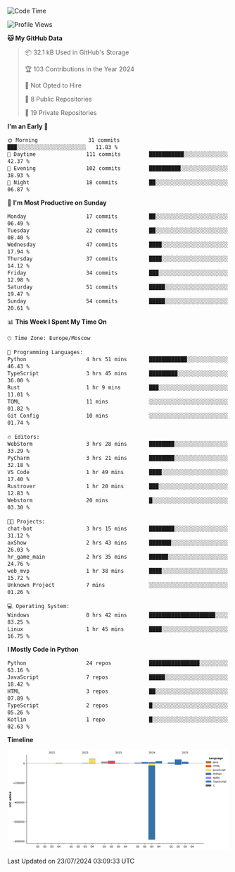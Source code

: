 <!--START_SECTION:waka-->
![Code Time](http://img.shields.io/badge/Code%20Time-416%20hrs%2041%20mins-blue)

![Profile Views](http://img.shields.io/badge/Profile%20Views-2-blue)

**🐱 My GitHub Data** 

> 📦 32.1 kB Used in GitHub's Storage 
 > 
> 🏆 103 Contributions in the Year 2024
 > 
> 🚫 Not Opted to Hire
 > 
> 📜 8 Public Repositories 
 > 
> 🔑 19 Private Repositories 
 > 
**I'm an Early 🐤** 

```text
🌞 Morning                31 commits          ███░░░░░░░░░░░░░░░░░░░░░░   11.83 % 
🌆 Daytime                111 commits         ███████████░░░░░░░░░░░░░░   42.37 % 
🌃 Evening                102 commits         ██████████░░░░░░░░░░░░░░░   38.93 % 
🌙 Night                  18 commits          ██░░░░░░░░░░░░░░░░░░░░░░░   06.87 % 
```
📅 **I'm Most Productive on Sunday** 

```text
Monday                   17 commits          ██░░░░░░░░░░░░░░░░░░░░░░░   06.49 % 
Tuesday                  22 commits          ██░░░░░░░░░░░░░░░░░░░░░░░   08.40 % 
Wednesday                47 commits          ████░░░░░░░░░░░░░░░░░░░░░   17.94 % 
Thursday                 37 commits          ████░░░░░░░░░░░░░░░░░░░░░   14.12 % 
Friday                   34 commits          ███░░░░░░░░░░░░░░░░░░░░░░   12.98 % 
Saturday                 51 commits          █████░░░░░░░░░░░░░░░░░░░░   19.47 % 
Sunday                   54 commits          █████░░░░░░░░░░░░░░░░░░░░   20.61 % 
```


📊 **This Week I Spent My Time On** 

```text
🕑︎ Time Zone: Europe/Moscow

💬 Programming Languages: 
Python                   4 hrs 51 mins       ████████████░░░░░░░░░░░░░   46.43 % 
TypeScript               3 hrs 45 mins       █████████░░░░░░░░░░░░░░░░   36.00 % 
Rust                     1 hr 9 mins         ███░░░░░░░░░░░░░░░░░░░░░░   11.01 % 
TOML                     11 mins             ░░░░░░░░░░░░░░░░░░░░░░░░░   01.82 % 
Git Config               10 mins             ░░░░░░░░░░░░░░░░░░░░░░░░░   01.74 % 

🔥 Editors: 
WebStorm                 3 hrs 28 mins       ████████░░░░░░░░░░░░░░░░░   33.29 % 
PyCharm                  3 hrs 21 mins       ████████░░░░░░░░░░░░░░░░░   32.18 % 
VS Code                  1 hr 49 mins        ████░░░░░░░░░░░░░░░░░░░░░   17.40 % 
Rustrover                1 hr 20 mins        ███░░░░░░░░░░░░░░░░░░░░░░   12.83 % 
Webstorm                 20 mins             █░░░░░░░░░░░░░░░░░░░░░░░░   03.30 % 

🐱‍💻 Projects: 
chat-bot                 3 hrs 15 mins       ████████░░░░░░░░░░░░░░░░░   31.12 % 
axShow                   2 hrs 43 mins       ███████░░░░░░░░░░░░░░░░░░   26.03 % 
hr_game_main             2 hrs 35 mins       ██████░░░░░░░░░░░░░░░░░░░   24.76 % 
web_mvp                  1 hr 38 mins        ████░░░░░░░░░░░░░░░░░░░░░   15.72 % 
Unknown Project          7 mins              ░░░░░░░░░░░░░░░░░░░░░░░░░   01.26 % 

💻 Operating System: 
Windows                  8 hrs 42 mins       █████████████████████░░░░   83.25 % 
Linux                    1 hr 45 mins        ████░░░░░░░░░░░░░░░░░░░░░   16.75 % 
```

**I Mostly Code in Python** 

```text
Python                   24 repos            ████████████████░░░░░░░░░   63.16 % 
JavaScript               7 repos             █████░░░░░░░░░░░░░░░░░░░░   18.42 % 
HTML                     3 repos             ██░░░░░░░░░░░░░░░░░░░░░░░   07.89 % 
TypeScript               2 repos             █░░░░░░░░░░░░░░░░░░░░░░░░   05.26 % 
Kotlin                   1 repo              █░░░░░░░░░░░░░░░░░░░░░░░░   02.63 % 
```



**Timeline**

![Lines of Code chart](https://raw.githubusercontent.com/adlemx/adlemx/main/assets/bar_graph.png)


 Last Updated on 23/07/2024 03:09:33 UTC
<!--END_SECTION:waka-->

